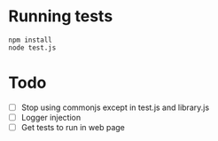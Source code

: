 # Running tests

    npm install
    node test.js

# Todo

 - [ ] Stop using commonjs except in test.js and library.js
 - [ ] Logger injection
 - [ ] Get tests to run in web page
